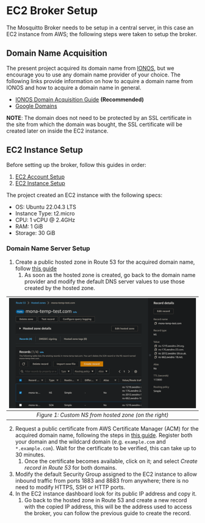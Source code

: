 # EC2 Broker Setup

The Mosquitto Broker needs to be setup in a central server, in this case an EC2 instance from AWS; the following steps were taken to setup the broker.

## Domain Name Acquisition

The present project acquired its domain name from [IONOS](https://www.ionos.com/), but we encourage you to use any domain name provider of your choice. The following links provide information on how to acquire a domain name from IONOS and how to acquire a domain name in general.

- [IONOS Domain Acquisition Guide](https://www.ionos.com/digitalguide/domains/domain-tips/how-do-you-buy-a-domain-name/) **(Recommended)**
- [Google Domains](https://support.google.com/domains/answer/4491208?hl=en)

**NOTE**: The domain does not need to be protected by an SSL certificate in the site from which the domain was bought, the SSL certificate will be created later on inside the EC2 instance.

## EC2 Instance Setup

Before setting up the broker, follow this guides in order:

1. [EC2 Account Setup](https://docs.aws.amazon.com/AWSEC2/latest/UserGuide/get-set-up-for-amazon-ec2.html)
2. [EC2 Instance Setup](https://docs.aws.amazon.com/AWSEC2/latest/UserGuide/EC2_GetStarted.html)

The project created an EC2 instance with the following specs:

- OS: Ubuntu 22.04.3 LTS
- Instance Type: t2.micro
- CPU: 1 vCPU @ 2.4GHz
- RAM: 1 GiB
- Storage: 30 GiB

### Domain Name Server Setup

1. Create a public hosted zone in Route 53 for the acquired domain name, follow [this guide](https://docs.aws.amazon.com/acm/latest/userguide/gs-acm-request-public.html)
   1. As soon as the hosted zone is created, go back to the domain name provider and modify the default DNS server values to use those created by the hosted zone.

| <img src='report/img/hosted-ns.png' width='800'> |
| :---------------------------------------------------------------: |
| *Figure 1: Custom NS from hosted zone (on the right)*  |

2. Request a public certificate from AWS Certificate Manager (ACM) for the acquired domain name, following the steps in [this guide](https://docs.aws.amazon.com/acm/latest/userguide/gs-acm-request-public.html). Register both your domain and the wildcard domain (e.g. `example.com` and `*.example.com`). Wait for the certificate to be verified, this can take up to 30 minutes.
   1. Once the certificate becomes available, click on it; and select _Create record in Route 53_ for both domains.
3. Modify the default Security Group assigned to the EC2 instance to allow inbound traffic from ports 1883 and 8883 from anywhere; there is no need to modify HTTPS, SSH or HTTP ports.
4. In the EC2 instance dashboard look for its public IP address and copy it.
   1. Go back to the hosted zone in Route 53 and create a new record with the copied IP address, this will be the address used to access the broker, you can follow the previous guide to create the record.
